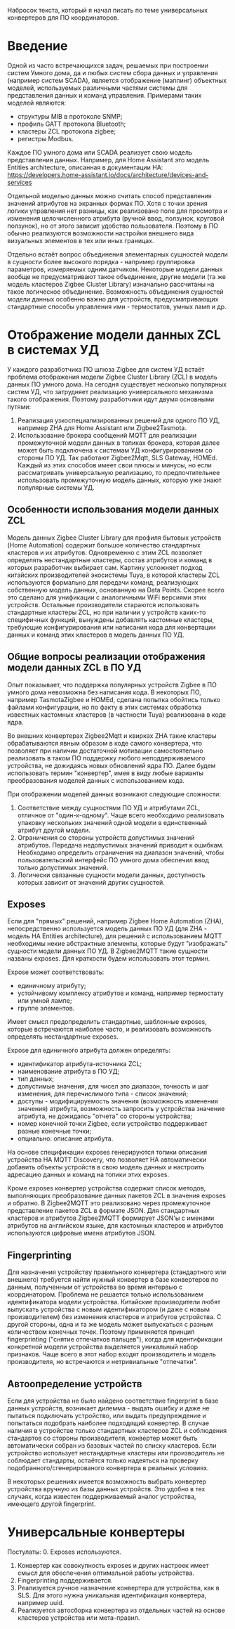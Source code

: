 Набросок текста, который я начал писать по теме универсальных конвертеров для ПО координаторов.

# Введение

Одной из часто встречающихся задач, решаемых при построении систем Умного дома, да и любых систем сбора данных и управления (например систем SCADA), является отображение (маппинг) объектных моделей, 
используемых различными частями системы для представления данных и команд управления.
Примерами таких моделей являются:
- структуры MIB в протоколе  SNMP;
- профиль GATT протокола Bluetooth;
- кластеры ZCL протокола zigbee;
- регистры Modbus.

Каждое ПО умного дома или SCADA реализует свою модель представления данных. Например, для Home Assistant это модель Entities architecture, описанная в документации HA:
https://developers.home-assistant.io/docs/architecture/devices-and-services

Отдельной моделью данных можно считать способ представления значений атрибутов на экранных формах ПО. Хотя с точки зрения логики управления нет разницы, как реализовано поле для просмотра и 
изменения целочисленного атрибута (ручной ввод, ползунок, круговой ползунок), но от этого зависит удобство пользователя. Поэтому в ПО обычно реализуются возможности настройки внешнего вида визуальных 
элементов в тех или иных границах.

Отдельно встаёт вопрос объединения элементарных сущностей модели в сущности более высокого порядка - например группировка параметров, измеряемых одним датчиком.
Некоторые модели данных вообще не предусматривают такое объединение, другие модели (та же модель кластеров Zigbee Cluster Library) изначально рассчитаны на такое логическое объединение.
Возможность объединения сущностей модели данных особенно важно для устройств, предусматривающих стандартные способы управления ими - термостатов, умных ламп и др.

# Отображение модели данных ZCL в системах УД

У каждого разработчика ПО шлюза Zigbee для систем УД встаёт проблема отображения модели Zigbee Cluster Library (ZCL) в модель данных ПО умного дома.
На сегодня существует несколько популярных систем УД, что затрудняет реализацию универсального механизма такого отображения. Поэтому разработчики идут двумя основными путями: 
1) Реализация узкоспециализированных решений для одного ПО УД, например ZHA для Home Assistant или Zigbee2Tasmota.
2) Использование брокера сообщений MQTT для реализации промежуточной модели данных в топиках брокера, которая далее может быть подключена к системам УД конфигурированием со стороны ПО УД. Так работают Zigbee2Mqtt, SLS Gateway, HOMEd.
Каждый из этих способов имеет свои плюсы и минусы, но если рассматривать универсальную реализацию, то предпочтительнее использовать промежуточную модель данных, которую уже знают популярные системы УД.

## Особенности использования модели данных ZCL

Модель данных Zigbee Cluster Library для профиля бытовых устройств (Home Automation) содержит большое количество стандартных кластеров и их атрибутов. Одновременно с этим 
ZCL позволяет определять нестандартные кластеры, состав атрибутов и команд в которых разработчик выбирает сам.
Картину усложняет подход китайских производителей экосистемы Tuya, в которой кластеры ZCL используются формально для передачи команд, реализующих собственную модель данных, основанную на Data Points. 
Скорее всего это сделано для унификации с аналогичными WiFi версиями этих устройств.
Остальные производители стараются использовать стандартные кластеры ZCL, но при наличии у устройств каких-то специфичных функций, вынуждены добавлять кастомные кластеры, требующие конфигурирования или 
написания кода для конвертации данных и команд этих кластеров в модель данных ПО УД.

## Общие вопросы реализации отображения модели данных ZCL в ПО УД

Опыт показывает, что поддержка популярных устройств Zigbee в ПО умного дома невозможна без написания кода. В некоторых ПО, например TasmotaZigbee и HOMEd, сделана попытка обойтись только файлами конфигурации, 
но по факту в этих системах обработка известных кастомных кластеров (в частности Tuya) реализована в коде ядра.

Во внешних конвертерах Zigbee2Mqtt и квирках ZHA такие кластеры обрабатываются явным образом в коде самого конвертера, что позволяет при наличии достаточной мотивации самостоятельно реализовать в таком ПО поддержку любого 
неподдерживаемого устройства, не дожидаясь новых обновлений ядра ПО.
Далее будем использовать термин "конвертер", имея в виду любые варианты преобразования моделей данных с использованием кода. 

При отображении моделей данных возникают следующие сложности:
1) Соответствие между сущностями ПО УД и атрибутами ZCL, отличное от "один-к-одному". Чаще всего необходимо реализовать упаковку нескольких значений одной модели в единственный атрибут другой модели.
2) Ограничения со стороны устройств допустимых значений атрибутов. Передача недопустимых значений приводит к ошибкам. Необходимо определить ограничения на диапазон значений, чтобы пользовательский интерфейс ПО умного дома обеспечил ввод только допустимых значений.
4) Логически связанные сущности модели данных, доступность которых зависит от значений других сущностей.

## Exposes

Если для "прямых" решений, например Zigbee Home Automation (ZHA), непосредственно используется модель данных ПО УД (для ZHA - модель HA Entities architecture), для решений с использованием MQTT необходимы некие абстрактные элементы, которые 
будут "изображать" сущности модели данных ПО УД. В Zigbee2MQTT такие сущности названы exposes. Для краткости будем использовать этот термин.

Expose может соответствовать:
- единичному атрибуту;
- устойчивому комплексу атрибутов и команд, например термостату или умной лампе;
- группе элементов.
  
Имеет смысл предопределить стандартные, шаблонные exposes, которые встречаются наиболее часто, и реализовать возможность определять нестандартные exposes.

Expose для единичного атрибута должен определять:
- идентификатор атрибута-источника ZCL;
- наименование атрибута в ПО УД;
- тип данных;
- допустимые значения, для чисел это диапазон, точность и шаг изменения, для перечислимого типа - список значений;
- доступы - модифицируемость значения (возможность изменения значения) атрибута, возможность запросить у устройства значение атрибута, не дожидаясь "отчета" со стороны устройства;
- номер конечной точки Zigbee, если устройство поддерживает разные конечные точки;
- опциально: описание атрибута.

На основе спецификации exposes генерируются топики описания устройства HA MQTT Discovery, что позволяет HA автоматически добавить объекты устройств в свою модель данных и настроить адресацию данных и команд на топики этих exposes.

Кроме exposes конвертер устройства содержит список методов, выполняющих преобразование данных пакетов ZCL в значения exposes и обратно. В Zigbee2MQTT это реализовано через промежуточное представление пакетов ZCL 
в формате JSON. Для стандартных кластеров и атрибутов Zigbee2MQTT формирует JSON'ы с именами атрибутов на английском языке, для кастомных кластеров и атрибутов используются цифровые имена атрибутов JSON.   

## Fingerprinting

Для назначения устройству правильного конвертера (стандартного или внешнего) требуется найти нужный конвертер в базе конвертеров по данным, полученным от устройства во время интервью с координатором. 
Проблема не решается только использованием идентификатора модели устройства. Китайские производители любят выпускать устройства с новым идентификатором (и даже с новым производителем) без изменения кластеров и 
атрибутов устройства.
С другой стороны, одна и та же модель может выпускаться с разным количеством конечных точек.
Поэтому применяется принцип fingerprinting ("снятие отпечатков пальцев"), когда для идентификации конкретной модели устройства выделяется уникальный набор признаков. Чаще всего в этот набор входят производитель 
и модель производителя, но встречаются и нетривиальные "отпечатки".

## Автоопределение устройств

Если для устройства не было найдено соответствие fingerprint в базе данных устройств, возникает дилемма - выдать ошибку и даже не пытаться подключать устройство, или выдать предупреждение и попытаться подобрать 
наиболее подходящий конвертер.
В случае наличия в устройстве только стандартных кластеров ZCL и соблюдения стандартов со стороны производителя, конвертер может быть автоматически собран из базовых частей по списку кластеров. 
Если устройство использует нестандартные кластеры или производитель не соблюдает стандарты, остаётся только надеяться на проверку подобранного/сгенерированого конвертера в реальных условиях.

В некоторых решениях имеется возможность выбрать конвертер устройства вручную из базы данных устройств. Это удобно в тех случаях, когда известен поддерживаемый аналог устройства, 
имеющего другой fingerprint.

# Универсальные конвертеры

Постулаты:
0. Exposes используются.
1. Конвертер как совокупность exposes и других настроек имеет смысл для обеспечения оптимальной работы устройства.
2. Fingerprinting поддерживается.
3. Реализуется ручное назначение конвертера для устройства, как в SLS. Для этого нужна уникальная идентификация конвертера, например uuid.
4. Реализуется автосборка конвертера из отдельных частей на основе кластеров устройства или мета-правил.

